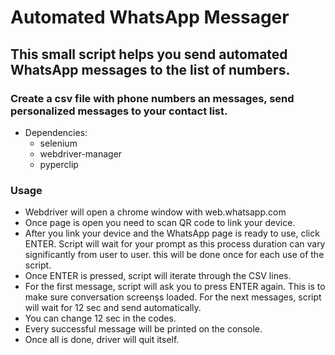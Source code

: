 # Automated WhatsApp Messager

## This small script helps you send automated WhatsApp messages to the list of numbers.

### Create a csv file with phone numbers an messages, send personalized messages to your contact list.

- Dependencies:
    - selenium
    - webdriver-manager
    - pyperclip

### Usage
- Webdriver will open a chrome window with web.whatsapp.com
- Once page is open you need to scan QR code to link your device.
- After you link your device and the WhatsApp page is ready to use, click ENTER. Script will wait for your prompt as this process duration can vary significantly from user to user. this will be done once for each use of the script.
- Once ENTER is pressed, script will iterate through the CSV lines.
- For the first message, script will ask you to press ENTER again. This is to make sure conversation screenşs loaded. For the next messages, script will wait for 12 sec and send automatically.
- You can change 12 sec in the codes.
- Every successful message will be printed on the console.
- Once all is done, driver will quit itself.